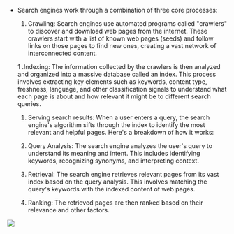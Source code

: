 * Search engines work through a combination of three core processes:
  1. Crawling: Search engines use automated programs called "crawlers" to discover and download web pages from the internet. These crawlers start with a list of known web pages (seeds) and follow links on those pages to find new ones, creating a vast network of interconnected content.

  1 .Indexing: The information collected by the crawlers is then analyzed and organized into a massive database called an index. This process involves extracting key elements such as keywords, content type, freshness, language, and other classification signals to understand what each page is about and how relevant it might be to different search queries.

  1. Serving search results: When a user enters a query, the search engine's algorithm sifts through the index to identify the most relevant and helpful pages. Here's a breakdown of how it works:

    1. Query Analysis: The search engine analyzes the user's query to understand its meaning and intent. This includes identifying keywords, recognizing synonyms, and interpreting context.

    1. Retrieval: The search engine retrieves relevant pages from its vast index based on the query analysis. This involves matching the query's keywords with the indexed content of web pages.

    1. Ranking: The retrieved pages are then ranked based on their relevance and other factors.
 
<img src="https://substack-post-media.s3.amazonaws.com/public/images/5614f48f-531a-439d-8e4f-e89d75625fda_1280x1649.gif">

